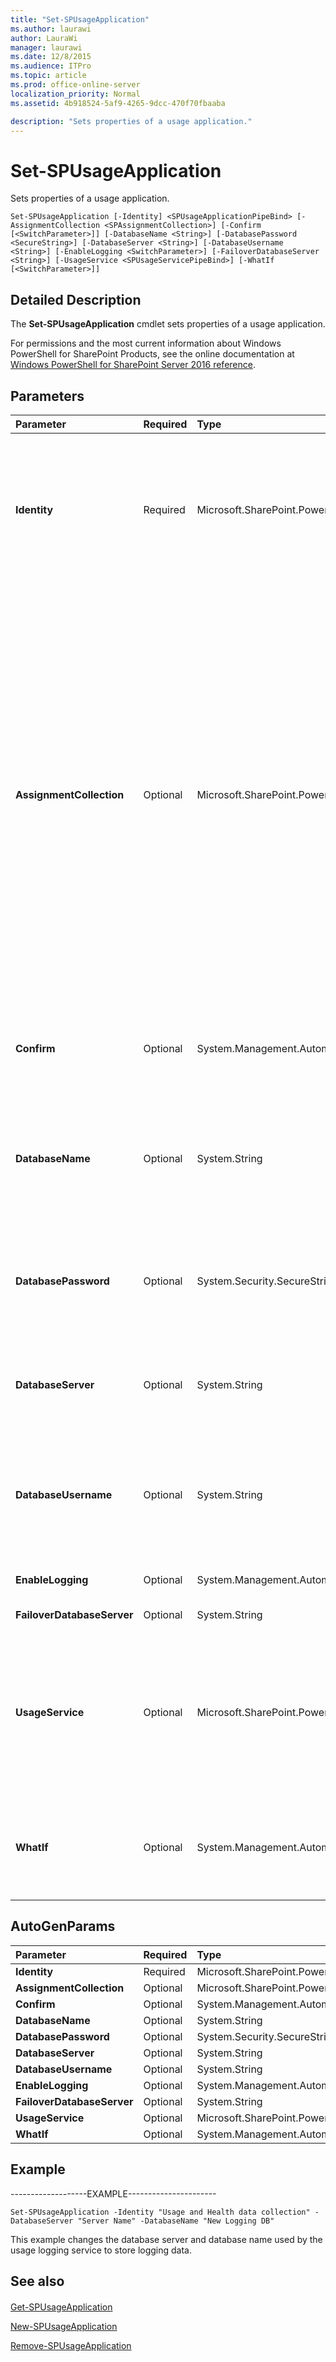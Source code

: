 ```yaml
---
title: "Set-SPUsageApplication"
ms.author: laurawi
author: LauraWi
manager: laurawi
ms.date: 12/8/2015
ms.audience: ITPro
ms.topic: article
ms.prod: office-online-server
localization_priority: Normal
ms.assetid: 4b918524-5af9-4265-9dcc-470f70fbaaba

description: "Sets properties of a usage application."
---
```


# Set-SPUsageApplication

Sets properties of a usage application.
  
```
Set-SPUsageApplication [-Identity] <SPUsageApplicationPipeBind> [-AssignmentCollection <SPAssignmentCollection>] [-Confirm [<SwitchParameter>]] [-DatabaseName <String>] [-DatabasePassword <SecureString>] [-DatabaseServer <String>] [-DatabaseUsername <String>] [-EnableLogging <SwitchParameter>] [-FailoverDatabaseServer <String>] [-UsageService <SPUsageServicePipeBind>] [-WhatIf [<SwitchParameter>]]
```

## Detailed Description

The **Set-SPUsageApplication** cmdlet sets properties of a usage application. 
  
For permissions and the most current information about Windows PowerShell for SharePoint Products, see the online documentation at [Windows PowerShell for SharePoint Server 2016 reference](https://go.microsoft.com/fwlink/p/?LinkId=671715).
  
## Parameters

|**Parameter**|**Required**|**Type**|**Description**|
|:-----|:-----|:-----|:-----|
|**Identity** <br/> |Required  <br/> |Microsoft.SharePoint.PowerShell.SPUsageApplicationPipeBind  <br/> |Specifies the usage application to update.  <br/> The type must be a valid GUID, in the form 12345678-90ab-cdef-1234-567890bcdefgh, a valid name of a usage application (for example; UsageApp1); or an instance of a valid **SPServiceApplication** object.  <br/> |
|**AssignmentCollection** <br/> |Optional  <br/> |Microsoft.SharePoint.PowerShell.SPAssignmentCollection  <br/> |Manages objects for the purpose of proper disposal. Use of objects, such as **SPWeb** or **SPSite**, can use large amounts of memory and use of these objects in Windows PowerShell scripts requires proper memory management. Using the **SPAssignment** object, you can assign objects to a variable and dispose of the objects after they are needed to free up memory. When **SPWeb**, **SPSite**, or **SPSiteAdministration** objects are used, the objects are automatically disposed of if an assignment collection or the **Global** parameter is not used.  <br/> > [!NOTE]> When the **Global** parameter is used, all objects are contained in the global store. If objects are not immediately used, or disposed of by using the **Stop-SPAssignment** command, an out-of-memory scenario can occur.           |
|**Confirm** <br/> |Optional  <br/> |System.Management.Automation.SwitchParameter  <br/> |Prompts you for confirmation before executing the command. For more information, type the following command: **get-help about_commonparameters** <br/> |
|**DatabaseName** <br/> |Optional  <br/> |System.String  <br/> |Specifies the name of the logging database.  <br/> The type must be a valid name of a SQL Server database; for example, UsageLogDB1.  <br/> If the logging database does not exist, a logging database will be automatically created.  <br/> |
|**DatabasePassword** <br/> |Optional  <br/> |System.Security.SecureString  <br/> |Specifies the password for the user specified in **DatabaseUserName**. Use this parameter only if SQL Server Authentication is used to access the logging database.  <br/> The type must be a valid password.  <br/> |
|**DatabaseServer** <br/> |Optional  <br/> |System.String  <br/> |Specifies the name of the host server for the database specified in **DatabaseName**.  <br/> The type must be a valid SQL Server host name; for example, SQLServerHost1.  <br/> |
|**DatabaseUsername** <br/> |Optional  <br/> |System.String  <br/> |Specifies the user name to use for connecting to the logging database. Use this parameter only if SQL Server Authentication is used to access the logging database.  <br/> The type must be a valid user name; for example, UserName1.  <br/> |
|**EnableLogging** <br/> |Optional  <br/> |System.Management.Automation.SwitchParameter  <br/> |Specifies that this usage application collects usage data.  <br/> |
|**FailoverDatabaseServer** <br/> |Optional  <br/> |System.String  <br/> |Specifies the database server for failover.  <br/> |
|**UsageService** <br/> |Optional  <br/> |Microsoft.SharePoint.PowerShell.SPUsageServicePipeBind  <br/> |Specifies the **SPUsageService** object that is the parent of the usage application.  <br/> The type must be a valid GUID, in the form 12345678-90ab-cdef-1234-567890bcdefgh; a valid name of a usage service (for example, UsageService1); or an instance of a valid **SPUsageService** object.  <br/> |
|**WhatIf** <br/> |Optional  <br/> |System.Management.Automation.SwitchParameter  <br/> |Displays a message that describes the effect of the command instead of executing the command. For more information, type the following command: **get-help about_commonparameters** <br/> |
   
## AutoGenParams

|**Parameter**|**Required**|**Type**|**Description**|
|:-----|:-----|:-----|:-----|
|**Identity** <br/> |Required  <br/> |Microsoft.SharePoint.PowerShell.SPUsageApplicationPipeBind  <br/> ||
|**AssignmentCollection** <br/> |Optional  <br/> |Microsoft.SharePoint.PowerShell.SPAssignmentCollection  <br/> ||
|**Confirm** <br/> |Optional  <br/> |System.Management.Automation.SwitchParameter  <br/> ||
|**DatabaseName** <br/> |Optional  <br/> |System.String  <br/> ||
|**DatabasePassword** <br/> |Optional  <br/> |System.Security.SecureString  <br/> ||
|**DatabaseServer** <br/> |Optional  <br/> |System.String  <br/> ||
|**DatabaseUsername** <br/> |Optional  <br/> |System.String  <br/> ||
|**EnableLogging** <br/> |Optional  <br/> |System.Management.Automation.SwitchParameter  <br/> ||
|**FailoverDatabaseServer** <br/> |Optional  <br/> |System.String  <br/> ||
|**UsageService** <br/> |Optional  <br/> |Microsoft.SharePoint.PowerShell.SPUsageServicePipeBind  <br/> ||
|**WhatIf** <br/> |Optional  <br/> |System.Management.Automation.SwitchParameter  <br/> ||
   
## Example

-------------------EXAMPLE----------------------
  
```
Set-SPUsageApplication -Identity "Usage and Health data collection" -DatabaseServer "Server Name" -DatabaseName "New Logging DB"
```

This example changes the database server and database name used by the usage logging service to store logging data.
  
## See also

#### 

[Get-SPUsageApplication](get-spusageapplication.md)
  
[New-SPUsageApplication](new-spusageapplication.md)
  
[Remove-SPUsageApplication](remove-spusageapplication.md)

